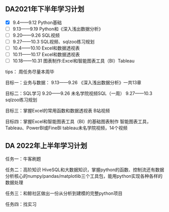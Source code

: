 ## DA2021年下半年学习计划

- [x] 9.4——9.12 Python基础
- [ ] 9.13——9.19 Python和《深入浅出数据分析》
- [ ] 9.20——9.26 SQL视频
- [ ] 9.27——10.3 SQL视频、sqlzoo练习规划
- [ ] 10.4——10.10 Excel和数据透视表
- [ ] 10.11——10.17  Excel和数据透视表
- [ ] 10.18——10.31 图表制作:Excel和智能图表工具（BI）Tableau

tips：
周任务尽量本周毕

目标一：业务与数据：
9.13——9.26 《深入浅出数据分析》一共13章

目标二：SQL学习
9.20——9.26 未名学院视频SQL（一周）
9.27——10.3 sqlzoo练习规划

目标三：掌握Excel的常用函数和数据透视表
B站视频

目标四：掌握Excel和智能图表工具（BI）的基础图表制作
智能图表工具，Tableau、PowerBI或FineBI
tableau未名学院视频，14个视频




## DA 2022年上半年学习计划

任务一：牛客刷题

任务二：高阶知识 HiveSQL和大数据知识，掌握python的函数、控制流还有数据分析核心的numpy/pandas/matplotlib三个工具包，能用python实现各种各样的数据处理

任务三：和鲸社区做出一份从分析到建模的完整python项目

任务四：找实习
